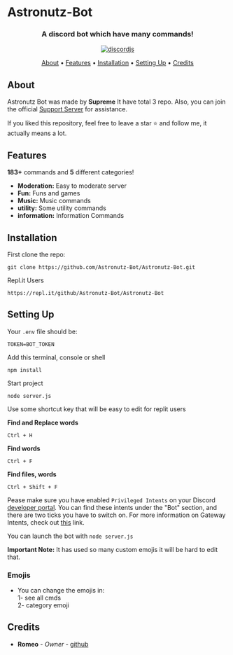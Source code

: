 # Astronutz-Bot

<h3 align=center>A discord bot which have many commands!</h3>


<div align=center>

  
  <a href="https://github.com/discordjs">
    <img src="https://img.shields.io/badge/discord.js-v12.5.3-blue.svg?logo=npm" alt="discordjs">
  </a>


</div>

<p align="center">
  <a href="#about">About</a>
  •
  <a href="#features">Features</a>
  •
  <a href="#installation">Installation</a>
  •
  <a href="#setting-up">Setting Up</a>
  •
  <a href="#credits">Credits</a>
</p>

## About

Astronutz Bot was made by **Supreme** It have total 3 repo. Also, you can join the official [Support Server](https://discord.gg/gU7XAxTpX5) for assistance.

If you liked this repository, feel free to leave a star ⭐ and follow me, it actually means a lot.

## Features

**183+** commands and **5** different categories!

  * **Moderation:** Easy to moderate server
  * **Fun:** Funs and games
  * **Music:** Music commands
  * **utility:** Some utility commands
  * **information:** Information Commands


## Installation

First clone the repo:
```
git clone https://github.com/Astronutz-Bot/Astronutz-Bot.git
```
Repl.it Users
```
https://repl.it/github/Astronutz-Bot/Astronutz-Bot
```


## Setting Up

Your `.env` file should be:
```
TOKEN=BOT_TOKEN
```

Add this terminal, console or shell
```
npm install
```

Start project 
```
node server.js
```

Use some shortcut key that will be easy to edit for replit users

**Find and Replace words**
```
Ctrl + H
```

**Find words**
```
Ctrl + F
```

**Find files, words**
```
Ctrl + Shift + F
```

Pease make sure you have enabled `Privileged Intents` on your Discord [developer portal](https://discordapp.com/developers/applications/). You can find these intents under the "Bot" section, and there are two ticks you have to switch on. For more information on Gateway Intents, check out [this](https://discordjs.guide/popular-topics/intents.html#the-intents-bit-field-wrapper) link.

You can launch the bot with `node server.js` 

**Important Note:** It has used so many custom emojis it will be hard to edit that.

### Emojis 
- You can change the emojis in: <br>
1- see all cmds <br>
2- category emoji


## Credits

* **Romeo** - *Owner* - [github](https://github.com/diwasatreya)
